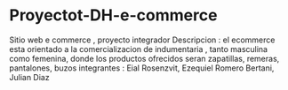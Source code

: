 # Proyectot-DH-e-commerce
Sitio web e commerce , proyecto integrador 
Descripcion : el ecommerce esta orientado a la comercializacion de indumentaria , tanto masculina como femenina, donde los productos ofrecidos seran zapatillas, remeras, pantalones, buzos
integrantes : Eial Rosenzvit, Ezequiel Romero Bertani, Julian Diaz
